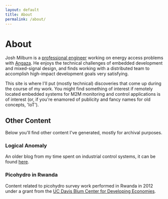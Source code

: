 ```yaml
---
layout: default
title: About
permalink: /about/
---
```


# About

Josh Milburn is a [professional engineer](http://www2.dca.ca.gov/pls/wllpub/WLLQRYNA$LCEV2.QueryView?P_LICENSE_NUMBER=21831&P_LTE_ID=746)
working on energy access problems with [Angaza](http://www.angaza.com).
He enjoys the technical challenges of embedded development and
mixed-signal design, and finds working with a distributed
team to accomplish high-impact development goals very satisfying.

This site is where I'll put (mostly technical) discoveries that come up during
the course of my work.  You might find something of interest if remotely
located embedded systems for M2M monitoring and control applications is of
interest (or, if you're enamored of publicity and fancy names for old concepts,
'IoT').

## Other Content

Below you'll find other content I've generated, mostly for archival purposes.

### Logical Anomaly

An older blog from my time spent on industrial control systems, 
it can be found [here](https://logicalanomaly.wordpress.com).

### Picohydro in Rwanda

Content related to picohydro survey work performed in Rwanda in 2012 under
a grant from the [UC Davis Blum Center for Developing Economies](http://blum.ucdavis.edu/grants/past-grantees/2011-2012).
